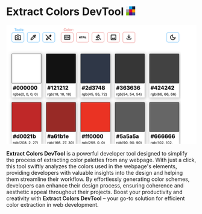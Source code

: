 # Extract Colors DevTool <img style="width:24px;" src="https://github.com/guiexperttable/extract-colors-chrome-extension/blob/3751f54cfc98a4125ceb20719faed37b301e38ef/src/icon/logo-128.png?raw=true">




<img style="width: 640px" src="https://github.com/guiexperttable/extract-colors-chrome-extension/blob/main/doc/screenshot_01.png?raw=true">


**Extract Colors DevTool** is a powerful developer tool designed to simplify the process of extracting color palettes from
any webpage. With just a click, this tool swiftly analyzes the colors used in the webpage's elements, providing
developers with valuable insights into the design and helping them streamline their workflow. By effortlessly generating
color schemes, developers can enhance their design process, ensuring coherence and aesthetic appeal throughout their
projects. Boost your productivity and creativity with **Extract Colors DevTool** – your go-to solution for efficient
color extraction in web development.